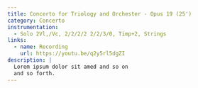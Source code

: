 ```yaml
---
title: Concerto for Triology and Orchester - Opus 19 (25')
category: Concerto
instrumentation:
  - Solo 2Vl,/Vc, 2/2/2/2 2/2/3/0, Timp+2, Strings
links:
  - name: Recording
    url: https://youtu.be/q2y5rl5dgZI
description: |
  Lorem ipsum dolor sit amed and so on
  and so forth.
---
```

